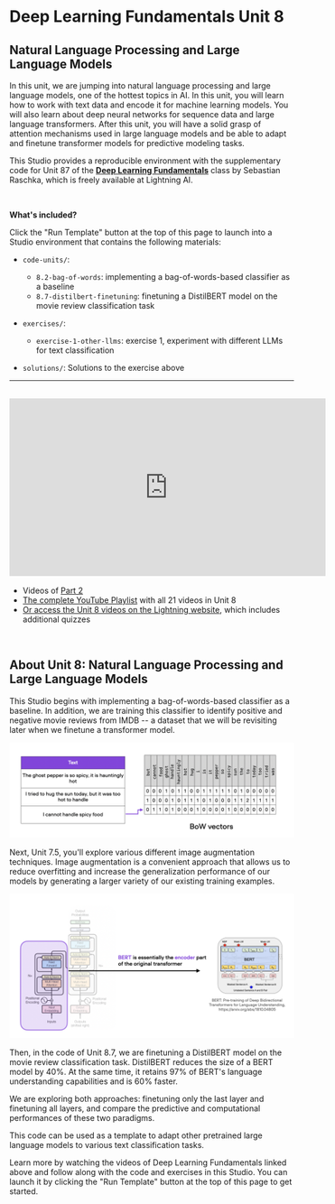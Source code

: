 # Deep Learning Fundamentals Unit 8

## Natural Language Processing and Large Language Models

In this unit, we are jumping into natural language processing and large language models, one of the hottest topics in AI. In this unit, you will learn how to work with text data and encode it for machine learning models. You will also learn about deep neural networks for sequence data and large language transformers. After this unit, you will have a solid grasp of attention mechanisms used in large language models and be able to adapt and finetune transformer models for predictive modeling tasks.

This Studio provides a reproducible environment with the supplementary code for Unit 87 of the [**Deep Learning Fundamentals**](https://lightning.ai/pages/courses/deep-learning-fundamentals/) class by Sebastian Raschka, which is freely available at Lightning AI.

<br>

**What's included?**

Click the "Run Template" button at the top of this page to launch into a Studio environment that contains the following materials:

- `code-units/`:
  - `8.2-bag-of-words`: implementing a bag-of-words-based classifier as a baseline
  - `8.7-distilbert-finetuning`:  finetuning a DistilBERT model on the movie review classification task


- `exercises/`: 
  - `exercise-1-other-llms`: exercise 1,  experiment with different LLMs for text classification
- `solutions/`: Solutions to the exercise above

---

<br>

<iframe width="560" height="315" src="https://www.youtube.com/embed/WqpBCmyKmXE?si=KQbqfKCxaopFU-wz" title="YouTube video player" frameborder="0" allow="accelerometer; autoplay; clipboard-write; encrypted-media; gyroscope; picture-in-picture; web-share" allowfullscreen></iframe>

- Videos of [Part 2](https://www.youtube.com/watch?v=uEZMhR6we_I&list=PLaMu-SDt_RB4oM9NYdjc7CunujSXVV_N3&index=5)
- [The complete YouTube Playlist](https://www.youtube.com/watch?v=RAS7DgGYZvU&list=PLaMu-SDt_RB4oM9NYdjc7CunujSXVV_N3) with all 21 videos in Unit 8
- [Or access the Unit 8 videos on the Lightning website](https://lightning.ai/courses/deep-learning-fundamentals/), which includes additional quizzes

<br>

## About Unit 8: Natural Language Processing and Large Language Models

This Studio begins with implementing a bag-of-words-based classifier as a baseline. In addition, we are training this classifier to identify positive and negative movie reviews from IMDB -- a dataset that we will be revisiting later when we finetune a transformer model.

![1](unit8-readme-images/1.png)

Next, Unit 7.5, you'll explore various different image augmentation techniques. Image augmentation is a convenient approach that allows us to reduce overfitting and increase the generalization performance of our models by generating a larger variety of our existing training examples.

![2](unit8-readme-images/2.png)

Then, in the code of Unit 8.7, we are finetuning a DistilBERT model on the movie review classification task. DistilBERT reduces the size of a BERT model by 40%. At the same time, it retains 97% of BERT's language understanding capabilities and is 60% faster.

We are exploring both approaches: finetuning only the last layer and finetuning all layers, and compare the predictive and computational performances of these two paradigms.

This code can be used as a template to adapt other pretrained large language models to various text classification tasks.

Learn more by watching the videos of Deep Learning Fundamentals linked above and follow along with the code and exercises in this Studio. You can launch it by clicking the "Run Template" button at the top of this page to get started.
